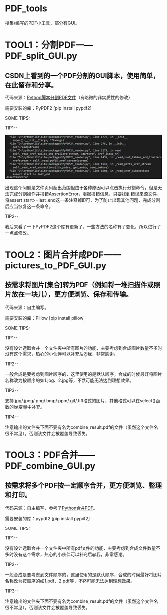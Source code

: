 # PDF_tools
<h>搜集/编写的PDF小工具，部分有GUI。</h>
<h1 id="tool1">TOOL1：分割PDF——PDF_split_GUI.py</h1>
<h2 id="mentory1">CSDN上看到的一个PDF分割的GUI脚本，使用简单，在此留存和分享。</h2>
<div>
  <p>代码来源：<a href="https://blog.csdn.net/u013185349/article/details/126383855" text-decoration="none">Python脚本分割PDF文件</a>（有略微的非实质性的修改）</p>
  <p>需要安装的库：PyPDF2 [pip install pypdf2]</p>
</div>
<div id="tips1">
  <p>SOME TIPS:</p>
  <span>
    <p>TIP1--</p>
    <img src="AssertionError.jpg">
    <p>出现这个问题是文件页码超出范围但由于各种原因可以点击执行分割命令，但是无法完成分割操作并报错AssertionError，根据报错信息，只要找到错误来源文件，将assert start>=last_end这一条注释掉即可，为了防止出现其他问题，完成分割后应当恢复这一条命令。</p>
    <p>TIP2--</p>
    <p>我后来看了一下PyPDF2这个库有更新了，一些方法的名称有了变化，所以进行了一点点修改。</p>
  </span>
<div>
  
<h1 id="tool2">TOOL2：图片合并成PDF——pictures_to_PDF_GUI.py</h1>
<h2 id="mentory2">按需求将图片[集合]转为PDF（例如将一堆扫描件或照片放在一块儿），更方便浏览、保存和传输。</h2>
<div>
  <p>代码来源：自主编写。</p>
  <p>需要安装的库：Pillow [pip install pillow]</p>
</div>
<div id="tips2">
  <p>SOME TIPS:</p>
  <span>
    <p>TIP1--</p>
    <P>没有设计选取合并一个文件夹中所有图片的功能，主要考虑到合成图片数量不多时没有这个需求，热心的小伙伴可以补充后@我，非常感谢。</P>
    <p>TIP2--</p>
    <p>一般合成是要考虑到图片顺序的，这里使用的是默认顺序，合成的时候最好将图片名称改为按顺序的如1.jpg、2.jpg等，不然可能无法达到理想效果。</p>
    <p>TIP3--</p>
    <p>支持.jpg/.jpeg/.png/.bmp/.ppm/.gif/.tiff格式的图片，其他格式可以在select()函数的lst变量中补充。</p>
    <p>TIP4--</p>
    <p>注意输出的文件夹下面不要有名为combine_result.pdf的文件（虽然这个文件名很不常见），否则该文件会被覆盖导致丢失。</p>
  </span>
</div>
  
<h1 id="tool3">TOOL3：PDF合并——PDF_combine_GUI.py</h1>
<h2 id="mentory3">按需求将多个PDF按一定顺序合并，更方便浏览、整理和打印。</h2>
<div>
  <p>代码来源：自主编写，参考了<a href="https://blog.csdn.net/manchan4869/article/details/123024537" text-decoration="none">Python合并PDF</a>。</p>
  <p>需要安装的库：pypdf2 [pip install pypdf2]</p>
</div>
<div id="tips3">
  <p>SOME TIPS:</p>
  <span>
    <p>TIP1--</p>
    <P>没有设计选取合并一个文件夹中所有pdf文件的功能，主要考虑到合成文件数量不多时没有这个需求，热心的小伙伴可以补充后@我，非常感谢。</P>
    <p>TIP2--</p>
    <p>一般合成是要考虑到文件顺序的，这里使用的是默认顺序，合成的时候最好将图片名称改为按顺序的如1.pdf、2.pdf等，不然可能无法达到理想效果。</p>
    <p>TIP3--</p>
    <p>注意输出的文件夹下面不要有名为combine_result.pdf的文件（虽然这个文件名很不常见），否则该文件会被覆盖导致丢失。</p>
  </span>
</div>
